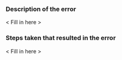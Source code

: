 ### Description of the error
< Fill in here >
### Steps taken that resulted in the error
< Fill in here >
